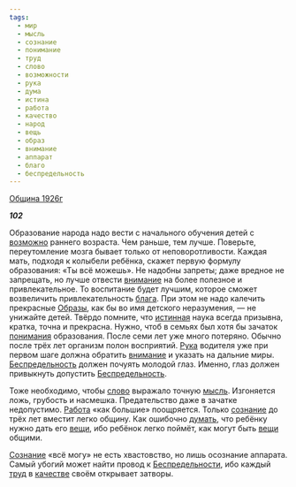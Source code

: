 ```yaml
---
tags:
  - мир
  - мысль
  - сознание
  - понимание
  - труд
  - слово
  - возможности
  - рука
  - дума
  - истина
  - работа
  - качество
  - народ
  - вещь
  - образ
  - внимание
  - аппарат
  - благо
  - беспредельность
---
```

[Община 1926г](https://127.0.0.1:4002/agni/1926)

___102___

Образование народа надо вести с начального обучения детей с [возможно](../../../tags/#возможности) раннего возраста. Чем раньше, тем лучше. Поверьте, переутомление мозга бывает только от неповоротливости. Каждая мать, подходя к колыбели ребёнка, скажет первую формулу образования: «Ты всё можешь». Не надобны запреты; даже вредное не запрещать, но лучше отвести [внимание](../../../tags/#внимание) на более полезное и привлекательное. То воспитание будет лучшим, которое сможет возвеличить привлекательность [блага](../../../tags/#благо). При этом не надо калечить прекрасные [Образы](../../../tags/#образ), как бы во имя детского неразумения, — не унижайте детей. Твёрдо помните, что [истинная](../../../tags/#истина) наука всегда призывна, кратка, точна и прекрасна. Нужно, чтоб в семьях был хотя бы зачаток [понимания](../../../tags/#понимание) образования. После семи лет уже много потеряно. Обычно после трёх лет организм полон восприятий. [Рука](../../../tags/#рука) водителя уже при первом шаге должна обратить [внимание](../../../tags/#внимание) и указать на дальние миры. [Беспредельность](../../../tags/#беспредельность) должен почуять молодой глаз. Именно, глаз должен привыкнуть допустить [Беспредельность](../../../tags/#беспредельность).   

Тоже необходимо, чтобы [слово](../../../tags/#слово) выражало точную [мысль](../../../tags/#мысль). Изгоняется ложь, грубость и насмешка. Предательство даже в зачатке недопустимо. [Работа](../../../tags/#работа) «как большие» поощряется. Только [сознание](../../../tags/#сознание) до трёх лет вместит легко общину. Как ошибочно [думать](../../../tags/#дума), что ребёнку нужно дать его [вещи](../../../tags/#вещь), ибо ребёнок легко поймёт, как могут быть [вещи](../../../tags/#вещь) общими.   

[Сознание](../../../tags/#сознание) «всё могу» не есть хвастовство, но лишь осознание аппарата. Самый убогий может найти провод к [Беспредельности](../../../tags/#беспредельность), ибо каждый [труд](../../../tags/#труд) в [качестве](../../../tags/#качество) своём открывает затворы.   

